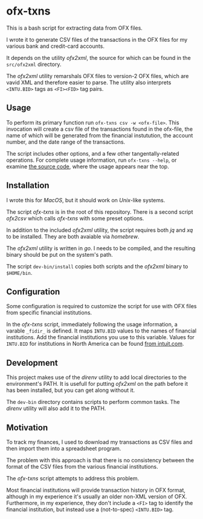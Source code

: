 # ofx-txns

This is a bash script for extracting data from OFX files.

I wrote it to generate CSV files of the transactions in the OFX files
for my various bank and credit-card accounts.

It depends on the utility _ofx2xml_,
the source for which can be found in the `src/ofx2xml` directory.

The _ofx2xml_ utility remarshals OFX files to version-2 OFX files,
which are vavid XML and therefore easier to parse.
The utility also interprets
`<INTU.BID>` tags as `<FI><FID>` tag pairs.

## Usage

To perform its primary function run `ofx-txns csv -w <ofx-file>`.
This invocation will create a csv file
of the transactions found in the ofx-file,
the name of which will be generated from
the financial instutution,
the account number,
and the date range of the transactions.

The script includes other options,
and a few other tangentally-related operations.
For complete usage information,
run `ofx-txns --help`,
or examine [the source code](./ofx-txns),
where the usage appears near the top.

## Installation

I wrote this for _MacOS_,
but it should work on _Unix_-like systems.

The script _ofx-txns_ is in the root of this repository.
There is a second script _ofx2csv_
which calls _ofx-txns_ with some preset options.

In addition to the included _ofx2xml_ utility,
the script requires both _jq_ and _xq_ to be installed.
They are both avaiable via _homebrew_.

The _ofx2xml_ utility is written in _go_.
I needs to be compiled, and the resulting binary
should be put on the system's path.

The script `dev-bin/install`
copies both scripts and the _ofx2xml_ binary
to `$HOME/bin`.

## Configuration

Some configuration is required to customize the script
for use with OFX files from specific financial institutions.

In the _ofx-txns_ script, immediately following the usage information,
a varable `_fidir_` is defined.
It maps `INTU.BID` values to the names of financial institutions.
Add the financial institutions you use to this variable.
Values for `INTU.BID` for institutions in North America
can be found [from intuit.com](https://ofx-prod-filist.intuit.com/qm2400/data/fidir.txt).

## Development

This project makes use of the _direnv_ utility
to add local directories to the environment's PATH.
It is usefull for putting _ofx2xml_ on the path
before it has been installed,
but you can get along without it.

The `dev-bin` directory contains
scripts to perform common tasks.
The _direnv_ utility will also add it to the PATH.

## Motivation

To track my finances,
I used to download my transactions as CSV files
and then import them into a spreadsheet program.

The problem with this approach is that there is
no consistency between the format of the CSV files
from the various financial institutions.

The _ofx-txns_ script attempts to address this problem.

Most financial institutions
will provide transaction history in OFX format,
although in my experience it's usually an older non-XML version of OFX.
Furthermore, in my experience,
they don't include a `<FI>` tag to identify the financial institution,
but instead use a (not-to-spec) `<INTU.BID>` tag.
